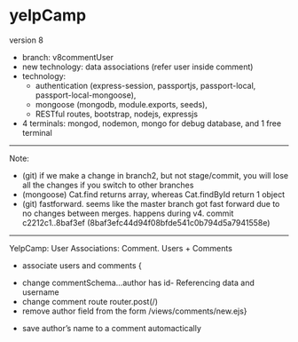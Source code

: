 # yelpCamp

version 8
- branch: v8commentUser
- new technology: data associations (refer user inside comment)
- technology: 
	* authentication (express-session, passportjs, passport-local, passport-local-mongoose), 
	* mongoose (mongodb, module.exports,  seeds), 
	* RESTful routes, bootstrap, nodejs, expressjs
- 4 terminals: mongod, nodemon, mongo for debug database, and 1 free terminal
---------------
Note: 
- (git) if we make a change in branch2, but not stage/commit, you will lose all the changes if you switch to other branches
- (mongoose) Cat.find returns array, whereas Cat.findById return 1 object
- (git) fastforward. seems like the master branch got fast forward due to no changes between merges. happens during v4. commit c2212c1..8baf3ef (8baf3efc44d94f08bfde541c0b794d5a7941558e)
---------------
YelpCamp: User Associations: Comment. Users + Comments
- associate users and comments {
 + change commentSchema…author has id- Referencing data and username
 + change comment route router.post(/)
 + remove author field from the form /views/comments/new.ejs}
- save author’s name to a comment automactically
